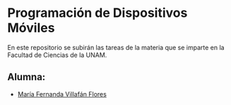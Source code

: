# Programación de Dispositivos Móviles
En este repositorio se subirán las tareas de la materia que se imparte en la Facultad de Ciencias de la UNAM.
## Alumna:
* [María Fernanda Villafán Flores](https://github.com/FernandaVillafan)
